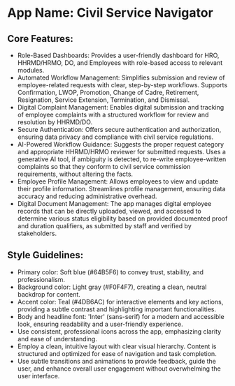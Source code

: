 # **App Name**: Civil Service Navigator

## Core Features:

- Role-Based Dashboards: Provides a user-friendly dashboard for HRO, HHRMD/HRMO, DO, and Employees with role-based access to relevant modules.
- Automated Workflow Management: Simplifies submission and review of employee-related requests with clear, step-by-step workflows. Supports Confirmation, LWOP, Promotion, Change of Cadre, Retirement, Resignation, Service Extension, Termination, and Dismissal.
- Digital Complaint Management: Enables digital submission and tracking of employee complaints with a structured workflow for review and resolution by HHRMD/DO.
- Secure Authentication: Offers secure authentication and authorization, ensuring data privacy and compliance with civil service regulations.
- AI-Powered Workflow Guidance: Suggests the proper request category and appropriate HHRMD/HRMO reviewer for submitted requests. Uses a generative AI tool, if ambiguity is detected, to re-write employee-written complaints so that they conform to civil service commission requirements, without altering the facts.
- Employee Profile Management: Allows employees to view and update their profile information.  Streamlines profile management, ensuring data accuracy and reducing administrative overhead.
- Digital Document Management: The app manages digital employee records that can be directly uploaded, viewed, and accessed to determine various status eligibility based on provided documented proof and duration qualifiers, as submitted by staff and verified by stakeholders.

## Style Guidelines:

- Primary color: Soft blue (#64B5F6) to convey trust, stability, and professionalism.
- Background color: Light gray (#F0F4F7), creating a clean, neutral backdrop for content.
- Accent color: Teal (#4DB6AC) for interactive elements and key actions, providing a subtle contrast and highlighting important functionalities.
- Body and headline font: 'Inter' (sans-serif) for a modern and accessible look, ensuring readability and a user-friendly experience.
- Use consistent, professional icons across the app, emphasizing clarity and ease of understanding.
- Employ a clean, intuitive layout with clear visual hierarchy.  Content is structured and optimized for ease of navigation and task completion.
- Use subtle transitions and animations to provide feedback, guide the user, and enhance overall user engagement without overwhelming the user interface.